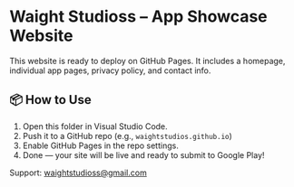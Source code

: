 # Waight Studioss – App Showcase Website

This website is ready to deploy on GitHub Pages. It includes a homepage, individual app pages, privacy policy, and contact info.

## 📦 How to Use

1. Open this folder in Visual Studio Code.
2. Push it to a GitHub repo (e.g., `waightstudios.github.io`)
3. Enable GitHub Pages in the repo settings.
4. Done — your site will be live and ready to submit to Google Play!

Support: waightstudioss@gmail.com
